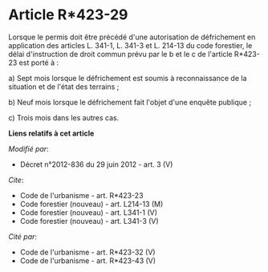 # Article R*423-29

Lorsque le permis doit être précédé d'une autorisation de défrichement en application des articles L. 341-1, L. 341-3 et L.
214-13 du code forestier, le délai d'instruction de droit commun prévu par le b et le c de l'article R*423-23 est porté à : 

a) Sept mois lorsque le défrichement est soumis à reconnaissance de la situation et de l'état des terrains ; 

b) Neuf mois lorsque le défrichement fait l'objet d'une enquête publique ; 

c) Trois mois dans les autres cas.

**Liens relatifs à cet article**

_Modifié par_:

  - Décret n°2012-836 du 29 juin 2012 - art. 3 (V)

_Cite_:

  - Code de l'urbanisme - art. R*423-23
  - Code forestier (nouveau) - art. L214-13 (M)
  - Code forestier (nouveau) - art. L341-1 (V)
  - Code forestier (nouveau) - art. L341-3 (V)

_Cité par_:

  - Code de l'urbanisme - art. R*423-32 (V)
  - Code de l'urbanisme - art. R*423-43 (V)
